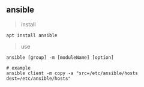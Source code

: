 ## ansible
> install
```
apt install ansible
```

> use
```
ansible [group] -m [moduleName] [option]

# example
ansible client -m copy -a "src=/etc/ansible/hosts dest=/etc/ansible/hosts"
```